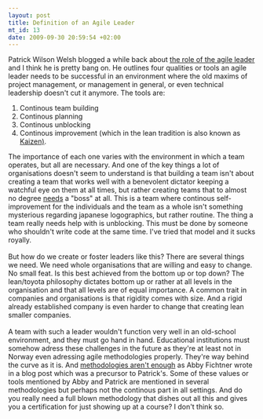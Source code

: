 ```yaml
--- 
layout: post
title: Definition of an Agile Leader
mt_id: 13
date: 2009-09-30 20:59:54 +02:00
---
```

Patrick Wilson Welsh blogged a while back about <a href="http://patrickwilsonwelsh.com/?p=170">the role of the agile leader</a> and I think he is pretty bang on. He outlines four qualities or tools an agile leader needs to be successful in an environment where the old maxims of project management, or management in general, or even technical leadership doesn't cut it anymore. The tools are:<br /><ol><li>Continous team building</li><li>Continous planning</li><li>Continous unblocking<br /></li><li>Continous improvement (which in the lean tradition is also known as <a href="http://en.wikipedia.org/wiki/Kaizen">Kaizen)</a>.</li></ol>The importance of each one varies with the environment in which a team operates, but all are necessary. And one of the key things a lot of organisations doesn't seem to understand is that building a team isn't about creating a team that works well with a benevolent dictator keeping a watchful eye on them at all times, but rather creating teams that to almost no degree <u>needs</u> a "boss" at all. This is a team where continous self-improvement for the individuals and the team as a whole isn't something mysterious regarding japanese logographics, but rather routine. The thing a team really needs help with is unblocking. This must be done by someone who shouldn't write code at the same time. I've tried that model and it sucks royally.&nbsp; <br /><br />But how do we create or foster leaders like this? There are several things we need. We need whole organisations that are willing and easy to change. No small feat. Is this best achieved from the bottom up or top down? The lean/toyota philosophy dictates bottom up or rather at all levels in the organisation and that all levels are of equal importance. A common trait in companies and organisations is that rigidity comes with size. And a rigid already established company is even harder to change that creating lean smaller companies. <br /><br />A team with such a leader wouldn't function very well in an old-school environment, and they must go hand in hand. Educational institutions must somehow adress these challenges in the future as they're at least not in Norway even adressing agile methodologies properly. They're way behind the curve as it is. And <a href="http://www.thehackerchickblog.com/2009/09/agile-leadership-methodology-ain-enough.html">methodologies aren't enough</a> as Abby Fichtner wrote in a blog post which was a precursor to Patrick's. Some of these values or tools mentioned by Abby and Patrick are mentioned in several methodologies but perhaps not the continous part in all settings. And do you really need a full blown methodology that dishes out all this and gives you a certification for just showing up at a course? I don't think so.<br /><br /><br />  

